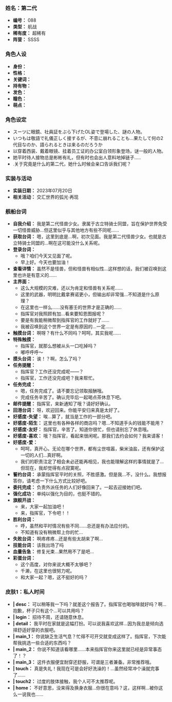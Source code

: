 ### 姓名：第二代
* **编号：** 088
* **类型：** 航战
* **稀有度：** 超稀有
* **阵营：** SSSS


### 角色人设
* **身份：** 
* **性格：** 
* **关键词：** 
* **持有物：** 
* **发色：** 
* **瞳色：** 
* **萌点：** 


### 角色设定
* スーツに眼鏡、社員証をぶら下げたOL姿で登場した、謎の人物。
* いつもは敬語で礼儀正しく接するが、不意に崩れることも…果たして何の2代目なのか、語られるときは来るのだろうか
* 以穿着西装、戴着眼镜、挂着员工证的办公室白领形象登场，谜一般的人物。
* 她平时待人接物总是彬彬有礼，但有时也会出人意料地掉链子.....
* .关于究竟是什么的第二代，她什么时候会亲口告诉我们呢？


### 实装与活动
* **实装日期：** 2023年07月20日
* **相关活动：** 交汇世界的弧光·再现


### 舰船台词
* **自我介绍：** 我是第二代怪兽少女。隶属于古立特骑士同盟，旨在保护世界免受一切怪兽威胁…但这里似乎与其他地方有些不同呢……
* **获取台词：** 嗯，这里到底是…啊，初次见面。我是第二代怪兽少女。也就是古立特骑士同盟的…啊在这可能没什么关系呢。
* **登录台词：**
  * 哦？咱们今天又见面了呢。
  * 早上好。今天也要加油！
* **查看详情：** 虽然不是怪兽，但和怪兽有相似性…这样想的话，我们被召唤到这里也许是有意义的……
* **主界面：**
  * 这么大规模的灾难，还以为肯定和怪兽有关系呢……
  * 这里的武器，明明比戴拿赛诺更小，但输出却非常强…不知道是什么原理？
  * 在这里也一样么……没有塞壬的世界才是正确的……
  * 指挥官对我照顾有加…看来要知恩图报呢？
  * 要是有我能稍微帮到指挥官的工作就好了……
  * 我被召唤到这个世界一定是有原因的…一定……
* **触摸台词：** 啊呀？有什么不同吗？呵呵，其实我呢……
* **特殊触摸：**
  * 指挥官，就那么想被从头一口吃掉吗？
  * 嘟呼呼呼～
* **摸头台词：** 诶！？啊，怎么了吗？
* **任务提醒：**
  * 指挥官？工作还没完成呢——？
  * 指挥官，工作还没完成吧？我来帮忙。
* **任务完成：**
  * 嗯，任务完成了。请不要忘记领取报酬哦。
  * 完成任务辛苦了。确认完毕后一起喝点茶休息下吧。
* **邮件提醒：** 指挥官，来新通知了哦？请好好确认。
* **回港台词：** 呀，欢迎回来。你能平安归来真是太好了。
* **好感度-失望：** 唉…算了，就当是工作的一部分吧。
* **好感度-陌生：** 这里也有各种各样的商店吗？嗯…不知道手头的钱能不能用？
* **好感度-友好：** 指挥官，辛苦了。知道你很忙，但也请别忘了休息哦。
* **好感度-喜欢：** 哦？指挥官，看起来很闲呢。那我们去约会如何？我来请客！
* **好感度-爱：**
  * 呵呵，真开心。无论在哪个世界，都有尘世喧嚣，柴米油盐，还有保护这一切的人们…真好啊。
  * 我们的职责注定了相会未必还能再相见，我也能理解这样的事情就是了…但现在，我却觉得有点寂寞呢。
* **誓约台词：** 承蒙指挥官平时的关照，不胜感激。但是我…不，没什么。我想报答你，请考虑一下什么方式比较好吧。
* **委托完成：** 负责外派任务的人们好像回来了。一起去迎接她们吧。
* **强化成功：** 单纯以强化为目的，也挺不错的。
* **旗舰开战：**
  * 来，大家一起加油吧！
  * 来，指挥官，下令吧！！
* **胜利台词：**
  * 呼，虽然和平时情况有些不同……总还是有办法应付的。
  * 不知道有没有稍微帮上你的忙…
* **失败台词：** 啊疼疼疼…还是有些太胡来了啊…
* **技能台词：** 该我出场了吗
* **血量告急：** 修复光束…果然用不了是吧…
* **彩蛋台词：**
  * 这个高度，对你来说大概不太够吧？
  * 千濑，在这里也很努力呢。
  * 和大家一起？嗯，这不挺好的吗？


### 皮肤1：私人时间
* **| desc：** 可以稍等我一下吗？就差这个报告了。指挥官也喝咖啡就好吗？啊…抱歉，杯子只有这个…可以共用吗？
* **| login：** 招待不周，还请随意休息。
* **| detail：** 我平时在家就是这幅打扮。可以说我喜欢这样…因为我总是倾向选择舒适好穿的衣服吧。
* **| main_1：** 你说缺乏生活气息？忙得不可开交就变成这样了。指挥官，下次能帮我挑选一些合适的东西吗？
* **| main_2：** 你说不知道该看哪里……本来指挥官你来这里就已经是异常事态了！？
* **| main_3：** 这件衣服便宜耐穿还舒服，可谓是三者兼备。非常推荐哦。
* **| touch：** 真是失礼！我现在可是会好好洗澡的！…虽然经常冲个澡就完事了……
* **| touch2：** 过度的肢体接触，我个人可不太推荐呢。
* **| home：** 不好意思，没来得及换身衣服…你很在意吗？这，这样啊…被你这么一说我也……
